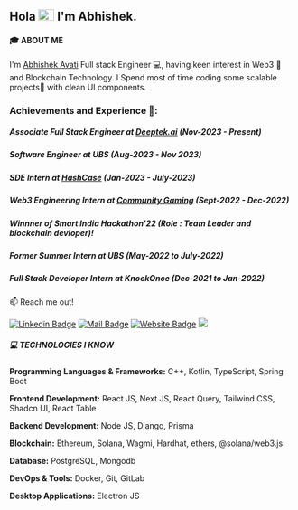 ## Hola <img src="https://user-images.githubusercontent.com/1303154/88677602-1635ba80-d120-11ea-84d8-d263ba5fc3c0.gif" width="28px" height="20px" alt="hi"> I'm Abhishek.
#### 🎓 ABOUT ME
I'm [Abhishek Avati](https://abhishekavati.xyz/) Full stack Engineer 💻, having keen interest in Web3 🦄 and Blockchain Technology. I Spend most of time coding some scalable projects🚀 with clean UI components.

### Achievements and Experience 🚀:  
##### Associate Full Stack Engineer at [Deeptek.ai](https://deeptek.ai/) (Nov-2023 - Present)
##### Software Engineer at UBS (Aug-2023 - Nov 2023)
##### SDE Intern at [HashCase](https://www.hashcase.co/) (Jan-2023 - July-2023)
##### Web3 Engineering Intern at [Community Gaming](https://www.communitygaming.io/) (Sept-2022 - Dec-2022)
##### Winnner of Smart India Hackathon'22 (Role : Team Leader and blockchain devloper)!
##### Former Summer Intern at UBS (May-2022 to July-2022)
##### Full Stack Developer Intern at KnockOnce (Dec-2021 to Jan-2022)

:mailbox: Reach me out!

[![Linkedin Badge](https://img.shields.io/badge/-AbhishekAvati-0e76a8?style=flat&labelColor=0e76a8&logo=linkedin&logoColor=white)](https://www.linkedin.com/in/abhishekavati/)
[![Mail Badge](https://img.shields.io/badge/-Abhishek-c0392b?style=flat&labelColor=c0392b&logo=gmail&logoColor=white)](mailto:abhishekaa1112@gmail.com)
[![Website Badge](https://img.shields.io/badge/%3C%2F%3E-portfolio-informational)](https://abhishekavati.xyz/)
![](https://visitor-badge.glitch.me/badge?page_id=Abhiavati20.Abhiavati20)

##### 💻 TECHNOLOGIES I KNOW

**Programming Languages & Frameworks:** C++, Kotlin, TypeScript, Spring Boot

**Frontend Development:** React JS, Next JS, React Query, Tailwind CSS, Shadcn UI, React Table

**Backend Development:** Node JS, Django, Prisma

**Blockchain:** Ethereum, Solana, Wagmi, Hardhat, ethers, @solana/web3.js

**Database:** PostgreSQL, Mongodb

**DevOps & Tools:** Docker, Git, GitLab

**Desktop Applications:** Electron JS
